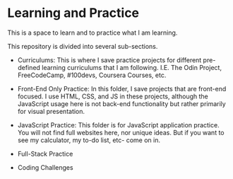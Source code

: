 # Learning and Practice
This is a space to learn and to practice what I am learning.

This repository is divided into several sub-sections.

- Curriculums: This is where I save practice projects for different pre-defined learning curriculums that I am following. I.E. The Odin Project, FreeCodeCamp, #100devs, Coursera Courses, etc.

- Front-End Only Practice: In this folder, I save projects that are front-end focused. I use HTML, CSS, and JS in these projects, although the JavaScript usage here is not back-end functionality but rather primarily for visual presentation.

- JavaScript Practice: This folder is for JavaScript application practice. You will not find full websites here, nor unique ideas. But if you want to see my calculator, my to-do list, etc- come on in.

- Full-Stack Practice

- Coding Challenges

